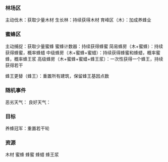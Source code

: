 ### 林场区
主动伐木：获取少量木材
生长林：持续获得木材
育峰区（木）：加成养蜂业

### 蜜蜂区
主动捕捉：获取少量蜜蜂
蜜蜂计数器：持续获得蜂蜜
简易蜂房（木+蜜蜂）：持续获得蜂蜜，概率蜂蜡
中级蜂房（木+蜜蜂+蜜蜡）：持续获得蜂蜜和蜂蜡，概率蜜蜂，概率蜂王浆
高级蜂房（木+蜜蜂+蜜蜡+蜂王浆）：一次性获得一个蜂王，持续获得若干

蜂王更替（蜂王）：重置所有建筑，保留蜂王基因点数

### 随机事件
恶劣天气：
良好天气：

### 目标
养蜂冠军：重置若干轮


### 资源
木材
蜜蜂
蜂蜜
蜂蜡
蜂王浆